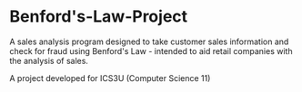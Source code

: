 # Benford's-Law-Project

A sales analysis program designed to take customer sales information and check for fraud using Benford's Law - intended to aid retail companies with the analysis of sales.

A project developed for ICS3U (Computer Science 11)

